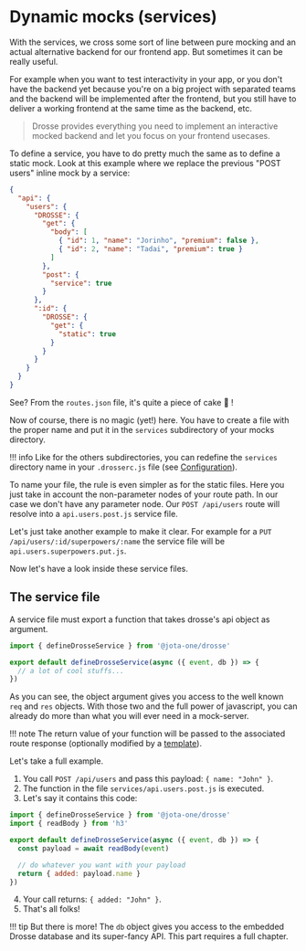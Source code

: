 # Dynamic mocks (services)

With the services, we cross some sort of line between pure mocking and an actual alternative backend for our frontend app. But sometimes it can be really useful.

For example when you want to test interactivity in your app, or you don't have the backend yet because you're on a big project with separated teams and the backend will be implemented after the frontend, but you still have to deliver a working frontend at the same time as the backend, etc.

> Drosse provides everything you need to implement an interactive mocked backend and let you focus on your frontend usecases.

To define a service, you have to do pretty much the same as to define a static mock. Look at this example where we replace the previous "POST users" inline mock by a service:

```json title="routes.json"
{
  "api": {
    "users": {
      "DROSSE": {
        "get": {
          "body": [
            { "id": 1, "name": "Jorinho", "premium": false },
            { "id": 2, "name": "Tadai", "premium": true }
          ]
        },
        "post": {
          "service": true
        }
      },
      ":id": {
        "DROSSE": {
          "get": {
            "static": true
          }
        }
      }
    }
  }
}
```

See? From the `routes.json` file, it's quite a piece of cake :cake: !

Now of course, there is no magic (yet!) here. You have to create a file with the proper name and put it in the `services` subdirectory of your mocks directory.

!!! info
    Like for the others subdirectories, you can redefine the `services` directory name in your `.drosserc.js` file (see [Configuration](configuration.md)).

To name your file, the rule is even simpler as for the static files. Here you just take in account the non-parameter nodes of your route path. In our case we don't have any parameter node. Our `POST /api/users` route will resolve into a `api.users.post.js` service file.

Let's just take another example to make it clear. For example for a `PUT /api/users/:id/superpowers/:name` the service file will be `api.users.superpowers.put.js`.

Now let's have a look inside these service files.

## The service file

A service file must export a function that takes drosse's api object as argument.

```js title="services/api.users.get.ts"
import { defineDrosseService } from '@jota-one/drosse'

export default defineDrosseService(async ({ event, db }) => {
  // a lot of cool stuffs...
})
```

As you can see, the object argument gives you access to the well known `req` and `res` objects. With those two and the full power of javascript, you can already do more than what you will ever need in a mock-server.

!!! note
    The return value of your function will be passed to the associated route response (optionally modified by a [template](customize-response.md#templates)</a>).

Let's take a full example.

1. You call `POST /api/users` and pass this payload: `{ name: "John" }`.
2. The function in the file `services/api.users.post.js` is executed.
3. Let's say it contains this code:

```js
import { defineDrosseService } from '@jota-one/drosse'
import { readBody } from 'h3'

export default defineDrosseService(async ({ event, db }) => {
  const payload = await readBody(event)

  // do whatever you want with your payload
  return { added: payload.name }
})
```

4. Your call returns: `{ added: "John" }`.
5. That's all folks!

!!! tip
    But there is more! The `db` object gives you access to the embedded Drosse
    database and its super-fancy API. This part requires a full chapter.
